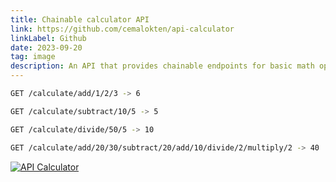 ```yaml
---
title: Chainable calculator API
link: https://github.com/cemalokten/api-calculator
linkLabel: Github
date: 2023-09-20
tag: image
description: An API that provides chainable endpoints for basic math operations.
---
```


```bash
GET /calculate/add/1/2/3 -> 6

GET /calculate/subtract/10/5 -> 5

GET /calculate/divide/50/5 -> 10

GET /calculate/add/20/30/subtract/20/add/10/divide/2/multiply/2 -> 40
```

[![API Calculator](https://asciinema.org/a/RycnEOE3pitcJ6erqsctJRIIL.svg)](https://asciinema.org/a/RycnEOE3pitcJ6erqsctJRIIL)

